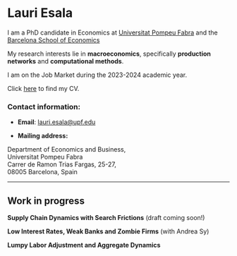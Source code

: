 # Lauri Esala

<!--- Column 1: Text/info --->
I am a PhD candidate in Economics at <a href="https://www.upf.edu">Universitat Pompeu Fabra</a> and the <a href="https://bse.eu/">Barcelona School of Economics<a>

My research interests lie in **macroeconomics**, specifically **production networks** and **computational methods**.

I am on the Job Market during the 2023-2024 academic year.

Click <a href="https://www.dropbox.com/scl/fi/ertttligjr3idp1sogag3/Esala_JM_CV.pdf?rlkey=p9llduj67roucs7giorqub0y2&raw=1">here</a> to find my CV.


<!--- Column 2: Photo --->
<!--- 
<img src="/assets/images/Esala_JM_Photo.jpg" alt="Photo" width="200"/>
 --->
 
 

### Contact information:
* **Email**: <a href="mailto:lauri.esala@upf.edu">lauri.esala@upf.edu</a>
* <p> <strong>Mailing address:</strong> <br> 
Department of Economics and Business, <br>
Universitat Pompeu Fabra <br>
Carrer de Ramon Trias Fargas, 25-27, <br> 
08005 Barcelona, Spain <br></p>

---

## Work in progress

**Supply Chain Dynamics with Search Frictions** (draft coming soon!)

**Low Interest Rates, Weak Banks and Zombie Firms** (with Andrea Sy)

**Lumpy Labor Adjustment and Aggregate Dynamics**